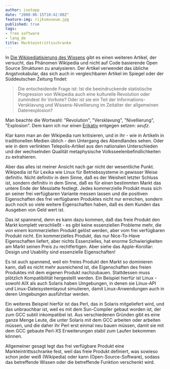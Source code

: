 ```yaml
---
author: isotopp
date: "2008-06-15T10:42:08Z"
feature-img: rijksmuseum.jpg
published: true
tags:
- free software
- lang_de
title: Markteintrittsschranke
---
```

In
[Die Wikipediatisierung des Wissens](http://www.heise.de/tp/r4/artikel/28/28010/1.html)
gibt es einen weiteren Artikel, der versucht, das Phänomen Wikipedia und nicht auf Code basierende Open Source Strukturen zu analysieren.
Der Artikel verwendet das übliche Angstvokabular, das sich auch in vergleichbaren Artikel im Spiegel oder der Süddeutschen Zeitung findet:

> Die entscheidende Frage ist:
> Ist die beeindruckende statistische Progression von Wikipedia auch eine kulturelle Revolution oder zumindest ihr Vorbote?
> Oder ist sie ein Teil der Informations-Versklavung und Wissens-Nivellierung im Zeitalter der allgemeinen Datenexplosion?

Man beachte die Wortwahl: "Revolution", "Versklavung", "Nivellierung", "Explosion".
Dem kann ich nur einen
[Erikativ](http://de.wikipedia.org/wiki/Erikativ)
entgegen setzen: *seufz*.

Klar kann man an der Wikipedia rum kritisieren, und in ihr - wie in Artikeln in traditionellen Medien üblich - den Untergang des Abendlandes sehen.
Oder wie in dem verlinkten Telepolis-Artikel aus den nationalen Unterschieden und der wechselnden Qualität metaphysische Volksseelenbefindlichkeiten zu extrahieren.

Aber das alles ist meiner Ansicht nach gar nicht der wesentliche Punkt.
Wikipedia ist für Lexika wie Linux für Betriebssysteme in gewisser Weise definitiv.
Nicht definitiv in dem Sinne, daß es der Weisheit letzter Schluss ist, sondern definitiv in dem Sinne, daß es für einen bestimmten Markt das untere Ende der Messlatte festlegt.
Jedes kommerzielle Produkt muss sich an seiner frei verfügbaren Variante messen lassen und die positiven Eigenschaften des frei verfügbaren Produktes nicht nur erreichen, sondern auch noch so viele weitere Eigenschaften haben, daß es dem Kunden das Ausgeben von Geld wert ist.

Das ist spannend, denn es kann dazu kommen, daß das freie Produkt den Markt komplett verschließt - es gibt keine essenziellen Probleme mehr, die von einem kommerziellen Produkt gelöst werden, aber vom frei verfügbaren Produkt nicht.
Ein kommerzielles Produkt, das nur Nice-To-Have Eigenschaften liefert, aber nichts Essenzielles, hat enorme Schwierigkeiten am Markt seinen Preis zu rechtfertigen.
Aber siehe das Apple-Korollar: Design und Usability sind essenzielle Eigenschaften!

Es ist auch spannend, weil ein freies Produkt den Markt so dominieren kann, daß es nicht mehr ausreichend ist, die Eigenschaften des freien Produktes mit dem eigenen Produkt nachzubauen.
Stattdessen muss plötzlich Kompatibilität hergestellt werden.
Ein Beispiel hierfür ist Linux - sowohl AIX als auch Solaris haben Umgebungen, in denen sie Linux-API und Linux-Dateisystemlayout simulieren, damit Linux-Anwendungen auch in deren Umgebungen ausführbar werden.

Ein weiteres Beispiel hierfür ist das Perl, das in Solaris mitgeliefert wird, und das unbrauchbar ist, weil es mit dem Sun-Compiler gebaut worden ist, der zum GCC subtil inkompatibel ist.
Aus verschiedenen Gründen gibt es eine ganze Menge Leute, die unter Solaris mit dem GCC arbeiten oder arbeiten müssen, und die daher ihr Perl erst einmal neu bauen müssen, damit sie mit dem GCC gebaute Perl-XS Erweiterungen stabil zum Laufen bekommen können.

Allgemeiner gesagt legt das frei verfügbare Produkt eine Markteintrittsschranke fest, weil das freie Produkt definiert, was sowieso schon jeder weiß (Wikipedia) oder kann (Open-Source-Software), sodass das betreffende Wissen oder die betreffende Funktion verschenkt wird.
